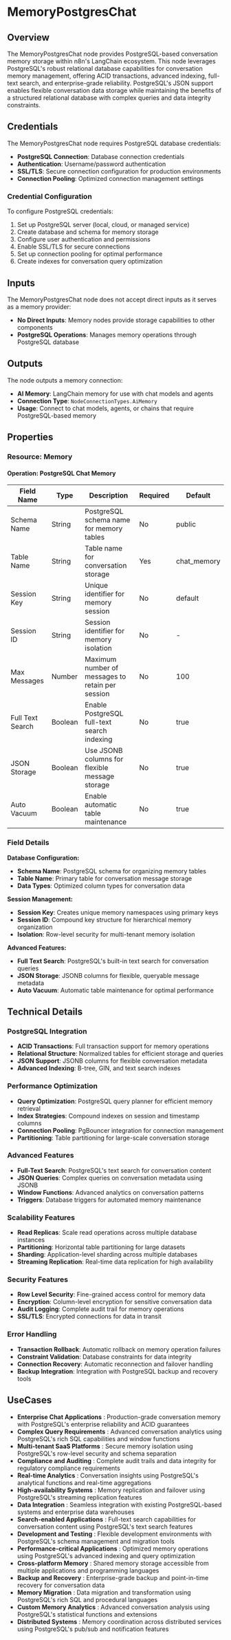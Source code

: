 # MemoryPostgresChat

## Overview

The MemoryPostgresChat node provides PostgreSQL-based conversation memory storage within n8n's LangChain ecosystem. This node leverages PostgreSQL's robust relational database capabilities for conversation memory management, offering ACID transactions, advanced indexing, full-text search, and enterprise-grade reliability. PostgreSQL's JSON support enables flexible conversation data storage while maintaining the benefits of a structured relational database with complex queries and data integrity constraints.

## Credentials

The MemoryPostgresChat node requires PostgreSQL database credentials:

- **PostgreSQL Connection**: Database connection credentials
- **Authentication**: Username/password authentication
- **SSL/TLS**: Secure connection configuration for production environments
- **Connection Pooling**: Optimized connection management settings

### Credential Configuration
To configure PostgreSQL credentials:
1. Set up PostgreSQL server (local, cloud, or managed service)
2. Create database and schema for memory storage
3. Configure user authentication and permissions
4. Enable SSL/TLS for secure connections
5. Set up connection pooling for optimal performance
6. Create indexes for conversation query optimization

## Inputs

The MemoryPostgresChat node does not accept direct inputs as it serves as a memory provider:

- **No Direct Inputs**: Memory nodes provide storage capabilities to other components
- **PostgreSQL Operations**: Manages memory operations through PostgreSQL database

## Outputs

The node outputs a memory connection:

- **AI Memory**: LangChain memory for use with chat models and agents
- **Connection Type**: `NodeConnectionTypes.AiMemory`
- **Usage**: Connect to chat models, agents, or chains that require PostgreSQL-based memory

## Properties

### Resource: Memory

#### Operation: PostgreSQL Chat Memory

| Field Name | Type | Description | Required | Default |
|---|---|---|---|---|
| Schema Name | String | PostgreSQL schema name for memory tables | No | public |
| Table Name | String | Table name for conversation storage | Yes | chat_memory |
| Session Key | String | Unique identifier for memory session | No | default |
| Session ID | String | Session identifier for memory isolation | No | - |
| Max Messages | Number | Maximum number of messages to retain per session | No | 100 |
| Full Text Search | Boolean | Enable PostgreSQL full-text search indexing | No | true |
| JSON Storage | Boolean | Use JSONB columns for flexible message storage | No | true |
| Auto Vacuum | Boolean | Enable automatic table maintenance | No | true |

### Field Details

**Database Configuration:**
- **Schema Name**: PostgreSQL schema for organizing memory tables
- **Table Name**: Primary table for conversation message storage
- **Data Types**: Optimized column types for conversation data

**Session Management:**
- **Session Key**: Creates unique memory namespaces using primary keys
- **Session ID**: Compound key structure for hierarchical memory organization
- **Isolation**: Row-level security for multi-tenant memory isolation

**Advanced Features:**
- **Full Text Search**: PostgreSQL's built-in text search for conversation queries
- **JSON Storage**: JSONB columns for flexible, queryable message metadata
- **Auto Vacuum**: Automatic table maintenance for optimal performance

## Technical Details

### PostgreSQL Integration
- **ACID Transactions**: Full transaction support for memory operations
- **Relational Structure**: Normalized tables for efficient storage and queries
- **JSON Support**: JSONB columns for flexible conversation metadata
- **Advanced Indexing**: B-tree, GIN, and text search indexes

### Performance Optimization
- **Query Optimization**: PostgreSQL query planner for efficient memory retrieval
- **Index Strategies**: Compound indexes on session and timestamp columns
- **Connection Pooling**: PgBouncer integration for connection management
- **Partitioning**: Table partitioning for large-scale conversation storage

### Advanced Features
- **Full-Text Search**: PostgreSQL's text search for conversation content
- **JSON Queries**: Complex queries on conversation metadata using JSONB
- **Window Functions**: Advanced analytics on conversation patterns
- **Triggers**: Database triggers for automated memory maintenance

### Scalability Features
- **Read Replicas**: Scale read operations across multiple database instances
- **Partitioning**: Horizontal table partitioning for large datasets
- **Sharding**: Application-level sharding across multiple databases
- **Streaming Replication**: Real-time data replication for high availability

### Security Features
- **Row Level Security**: Fine-grained access control for memory data
- **Encryption**: Column-level encryption for sensitive conversation data
- **Audit Logging**: Complete audit trail for memory operations
- **SSL/TLS**: Encrypted connections for data in transit

### Error Handling
- **Transaction Rollback**: Automatic rollback on memory operation failures
- **Constraint Validation**: Database constraints for data integrity
- **Connection Recovery**: Automatic reconnection and failover handling
- **Backup Integration**: Integration with PostgreSQL backup and recovery tools

## UseCases

- **Enterprise Chat Applications** : Production-grade conversation memory with PostgreSQL's enterprise reliability and ACID guarantees
- **Complex Query Requirements** : Advanced conversation analytics using PostgreSQL's rich SQL capabilities and window functions
- **Multi-tenant SaaS Platforms** : Secure memory isolation using PostgreSQL's row-level security and schema separation
- **Compliance and Auditing** : Complete audit trails and data integrity for regulatory compliance requirements
- **Real-time Analytics** : Conversation insights using PostgreSQL's analytical functions and real-time aggregations
- **High-availability Systems** : Memory replication and failover using PostgreSQL's streaming replication features
- **Data Integration** : Seamless integration with existing PostgreSQL-based systems and enterprise data warehouses
- **Search-enabled Applications** : Full-text search capabilities for conversation content using PostgreSQL's text search features
- **Development and Testing** : Flexible development environments with PostgreSQL's schema management and migration tools
- **Performance-critical Applications** : Optimized memory operations using PostgreSQL's advanced indexing and query optimization
- **Cross-platform Memory** : Shared memory storage accessible from multiple applications and programming languages
- **Backup and Recovery** : Enterprise-grade backup and point-in-time recovery for conversation data
- **Memory Migration** : Data migration and transformation using PostgreSQL's rich SQL and procedural languages
- **Custom Memory Analytics** : Advanced conversation analysis using PostgreSQL's statistical functions and extensions
- **Distributed Systems** : Memory coordination across distributed services using PostgreSQL's pub/sub and notification features 